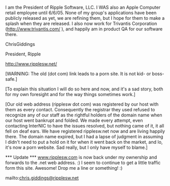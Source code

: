 

I am the President of Ripple Software, LLC.  I WAS also an Apple Computer retail employee until 6/6/05.  None of my group's applications have been publicly released as yet, we are refining them, but I hope for them to make a splash when they are released. I also now work for Trivantis Corporation (http://www.trivantis.com/ ), and happily am in product QA for our software there.



ChrisGiddings


President, Ripple

http://www.ripplesw.net/


[WARNING: The old (dot com) link leads to a porn site. It is not kid- or boss-safe.]

[To explain this situation I will do so here and now, and it's a sad story, both for my own foresight and for the way things sometimes work.]


[Our old web address (ripplesw dot com) was registered by our host with them as every contact.  Consequently the registrar they used refused to recognize any of our staff as the rightful holders of the domain name when our host went bankrupt and folded.  We made every attempt, even contacting InterNIC to have the issues resolved, but nothing came of it, it all fell on deaf ears.  We have registered ripplesw.net now and are living happily there.  The domain name expired, but I had a lapse of judgment in assuming I didn't need to put a hold on it for when it went back on the market, and lo, it's now a porn website.  Sad really, but I only have myself to blame.]


*** Update ***
www.ripplesw.com is now back under my ownership and forwards to the .net web address. :) I seem to continue to get a little traffic form this site. Awesome! Drop me a line or something! :)


mailto:chris.giddings@ripplesw.net
